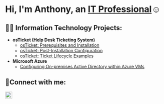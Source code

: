 <h1>Hi, I'm Anthony, an <a href="https://www.linkedin.com/in/anthony-firme-915104217/">IT Professional</a>☺</h1>

<h2>👨‍💻 Information Technology Projects:</h2>

- <b>osTicket (Help Desk Ticketing System)</b>
  - [osTicket: Prerequisites and Installation](https://github.com/antsj8/osticket-prereqs)
  - [osTicket: Post-Installation Configuration](https://github.com/antsj8/osticket-post-install/blob/main/README.md)
  - [osTicket: Ticket Lifecycle Examples](https://github.com/antsj8/osTicket-lifestyle-examples)
- <b>Microsoft Azure</b>
  - [Configuring On-premises Active Directory within Azure VMs](https://github.com/antsj8/configuring-on-premises-Active-Directory)

<h2>🤳Connect with me:</h2>


[<img align="left" alt="Josh | LinkedIn" width="22px" src="https://cdn.jsdelivr.net/npm/simple-icons@v3/icons/linkedin.svg" />][linkedin]


[linkedin]: https://www.linkedin.com/in/anthony-firme-915104217/
